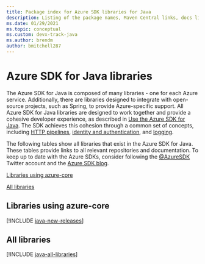 ```yaml
---
title: Package index for Azure SDK libraries for Java
description: Listing of the package names, Maven Central links, docs links, and source code links for all libraries in the Azure SDK for Java.
ms.date: 01/29/2021
ms.topic: conceptual
ms.custom: devx-track-java
ms.author: brendm
author: bmitchell287
---
```


# Azure SDK for Java libraries

The Azure SDK for Java is composed of many libraries - one for each Azure service. Additionally, there are libraries designed to integrate with open-source projects, such as Spring, to provide Azure-specific support. All Azure SDK for Java libraries are designed to work together and provide a cohesive developer experience, as described in [Use the Azure SDK for Java](overview.md). The SDK achieves this cohesion through a common set of concepts, including [HTTP pipelines](http-client-pipeline.md), [identity and authentication](identity.md), and [logging](logging-overview.md).

The following tables show all libraries that exist in the Azure SDK for Java. These tables provide links to all relevant repositories and documentation. To keep up to date with the Azure SDKs, consider following the [@AzureSDK](https://twitter.com/azuresdk) Twitter account and the [Azure SDK blog](https://devblogs.microsoft.com/azure-sdk/).

[Libraries using azure-core](#libraries-using-azure-core)

[All libraries](#all-libraries)

## Libraries using azure-core

[!INCLUDE [java-new-releases](../../includes/java-new.md)]

## All libraries

[!INCLUDE [java-all-libraries](../../includes/java-all.md)]
